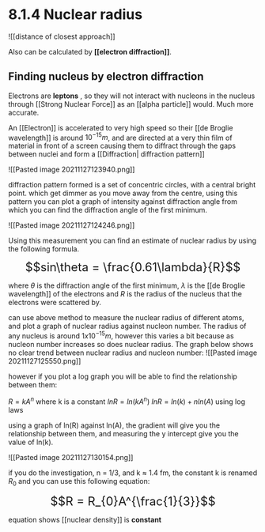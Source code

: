 # 8.1.4 Nuclear radius


![[distance of closest approach]]

Also can be calculated by **[[electron diffraction]]**.


## Finding nucleus by electron diffraction
Electrons are **leptons** , so they will not interact with nucleons in the nucleus through [[Strong Nuclear Force]] as an [[alpha particle]] would. 
Much more accurate.

An [[Electron]] is accelerated to very high speed so their [[de Broglie wavelength]] is around $10^{-15}m$, and are directed at a very thin film of material in front of a screen causing them to diffract through the gaps between nuclei and form a [[Diffraction| diffraction pattern]]

![[Pasted image 20211127123940.png]]

diffraction pattern formed is a set of concentric circles, with a central bright point. which get dimmer as you move away from the centre, using this pattern you can plot a graph of intensity against diffraction angle from which you can find the diffraction angle of the first minimum.

![[Pasted image 20211127124246.png]]

Using this measurement you can find an estimate of nuclear radius by using the following formula.

<font size = "5"> $$sin\theta = \frac{0.61\lambda}{R}$$ </font>

where $\theta$ is the diffraction angle of the first minimum,  $\lambda$ is the [[de Broglie wavelength]] of the electrons and $R$ is the radius of the nucleus that the electrons were scattered by.

can use above method to measure the nuclear radius of different atoms, and plot a graph of nuclear radius against nucleon number. The radius of any nucleus is around $1 x 10^{-15}m$, however this varies a bit because as nucleon number increases so does nuclear radius. The graph below shows no clear trend between nuclear radius and nucleon number:
![[Pasted image 20211127125550.png]]

however if you plot a log graph you will be able to find the relationship between them:

$R = kA^{n}$ where k is a constant
$ln R = ln(kA^{n})$
$ln R = ln(k)+ n ln(A)$ using log laws

using a graph of ln(R) against ln(A), the gradient will give you the relationship between them, and measuring the y intercept give you the value of ln(k).

![[Pasted image 20211127130154.png]]

if you do the investigation, n = 1/3, and k $\approx$ 1.4 fm, the constant k is renamed $R_{0}$ and you can use this  following equation:

<font size= "5"> $$R = R_{0}A^{\frac{1}{3}}$$ </font>

equation shows [[nuclear density]] is **constant**